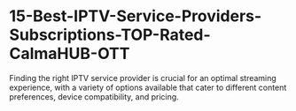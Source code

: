# 15-Best-IPTV-Service-Providers-Subscriptions-TOP-Rated-CalmaHUB-OTT
Finding the right IPTV service provider is crucial for an optimal streaming experience, with a variety of options available that cater to different content preferences, device compatibility, and pricing.
